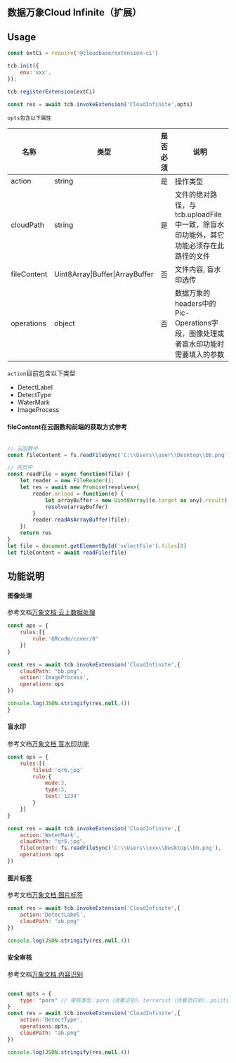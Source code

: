 ## 数据万象Cloud Infinite（扩展）


## Usage

```js
const extCi = require('@cloudbase/extension-ci')

tcb.init({
    env:'xxx',
});

tcb.registerExtension(extCi)

const res = await tcb.invokeExtension('CloudInfinite',opts)
```

`opts包含以下属性`

|名称|类型|是否必须|说明
|-|-|-|-|
|action|string|是|操作类型|
|cloudPath|string|是|文件的绝对路径，与tcb.uploadFile中一致，除盲水印功能外，其它功能必须存在此路径的文件|
|fileContent|Uint8Array\|Buffer\|ArrayBuffer|否|文件内容, 盲水印选传|
|operations|object|否|数据万象的headers中的Pic-Operations字段，图像处理或者盲水印功能时需要填入的参数|

`action`目前包含以下类型
-   DetectLabel
-   DetectType
-   WaterMark
-   ImageProcess


#### fileContent在云函数和前端的获取方式参考

```js

// 云函数中
const fileContent = fs.readFileSync('C:\\Users\\user\\Desktop\\bb.png'),

// 网页中
const readFile = async function(file) {
    let reader = new FileReader();
    let res = await new Promise(resolve=>{
        reader.onload = function(e) {
            let arrayBuffer = new Uint8Array((e.target as any).result);
            resolve(arrayBuffer)
        }
        reader.readAsArrayBuffer(file);
    })
    return res
}
let file = document.getElementById('selectFile').files[0]
let fileContent = await readFile(file)

```


## 功能说明

#### 图像处理

参考文档[万象文档 云上数据处理](https://cloud.tencent.com/document/product/460/18147#.E4.BA.91.E4.B8.8A.E6.95.B0.E6.8D.AE.E5.A4.84.E7.90.86)

```js
const ops = {
    rules:[{
        rule:'QRcode/cover/0'
    }]
}

const res = await tcb.invokeExtension('CloudInfinite',{
    cloudPath: "bb.png",
    action:'ImageProcess',
    operations:ops
})

console.log(JSON.stringify(res,null,4))
}
```


#### 盲水印

参考文档[万象文档 盲水印功能](https://cloud.tencent.com/document/product/460/19017)

```js
const ops = {
    rules:[{
        fileid:'qr6.jpg'
        rule:{
            mode:3,
            type:3,
            text:'1234'
        }
    }]
}

const res = await tcb.invokeExtension('CloudInfinite',{
    action:'WaterMark',
    cloudPath: "qr5.jpg",
    fileContent: fs.readFileSync('C:\\Users\\xxx\\Desktop\\bb.png'),
    operations:ops
})
```

#### 图片标签

参考文档[万象文档 图片标签](https://cloud.tencent.com/document/product/460/39082)

```js
const res = await tcb.invokeExtension('CloudInfinite',{
    action:'DetectLabel',
    cloudPath: "ab.png"
})

console.log(JSON.stringify(res,null,4))
```

#### 安全审核

参考文档[万象文档 内容识别](https://cloud.tencent.com/document/product/460/37318)

```js

const opts = {
    type: "porn" // 审核类型：porn（涉黄识别）、terrorist（涉暴恐识别）、politics（涉政识别）、ads（广告识别），可选择多种识别类型，如porn,ads
}
const res = await tcb.invokeExtension('CloudInfinite',{
    action:'DetectType',
    operations:opts,
    cloudPath: "ab.png"
})

console.log(JSON.stringify(res,null,4))
```